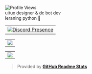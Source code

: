 ![Profile Views](https://komarev.com/ghpvc/?username=vvhsx&color=4be36c&style=flat-square)</br>
ui/ux designer & dc bot dev</br>
leraning python 🐍
<table align="center">
  <tr>
    <td>
		<a href="https://discord.com/users/1204732596202901515" target="_blank" rel="nofollow">
			<img src="https://lanyard-profile-readme.vercel.app/api/1204732596202901515?idleMessage=Probably%20doing%20something%20else...&bg=1c1c1c" alt="Discord Presence" align="center">
		</a>
    </td>
  </tr>
</table>

<table align="center">
  <tr>
    <td>
	<img align="center" style="padding=0;" src="https://github-readme-stats-eight-theta.vercel.app/api?username=gabryssv&show_icons=true&include_all_commits=true&count_private=true&bg_color=1c1c1c&hide_border=true&text_color=ffffff&title_color=dadada&icon_color=79ff97&hide_title=true" align="center">
    </td>
  </tr>
</table>

<table align="center">
  <tr>
    <td>
	<img align="center" style="padding=0;" src="https://github-readme-stats.vercel.app/api/top-langs/?username=gabryssv&layout=compact&bg_color=1c1c1c&hide_border=true&text_color=ffffff&title_color=c3002f&icon_color=c3002f&hide_title=true&count_private=true&extra=inversify/InversifyJS;ragempcommunity/ragemp-types;openmultiplayer/web;liberty-mp/ng-select,ng2-tooltip-directive,angular-fontawesome,ngx-smooth-dnd,smooth-dnd" align="center">
    </td>
  </tr>
</table>

> Provided by **[GitHub Readme Stats]**

[GitHub Readme Stats]:     https://github.com/anuraghazra/github-readme-stats
